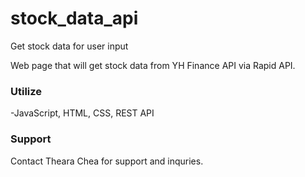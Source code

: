 # stock_data_api
Get stock data for user input

Web page that will get stock data from YH Finance API via Rapid API. 

### Utilize
-JavaScript, HTML, CSS, REST API

### Support
Contact Theara Chea for support and inquries.

